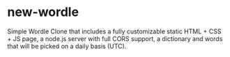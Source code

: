 # new-wordle
Simple Wordle Clone that includes a fully customizable static HTML + CSS + JS page, a node.js server with full CORS support, a dictionary and words that will be picked on a daily basis (UTC).

